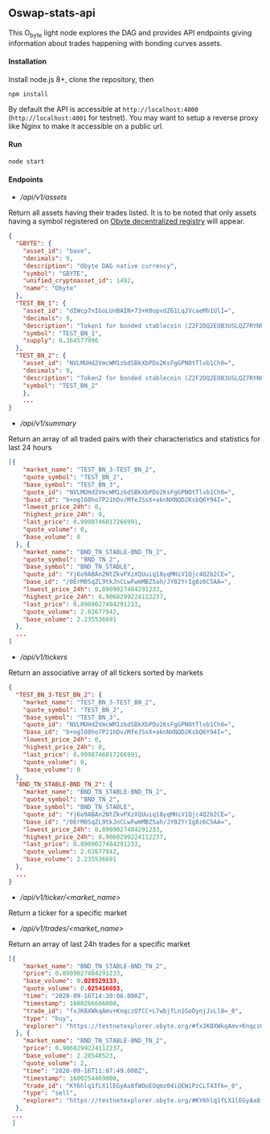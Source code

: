 ## Oswap-stats-api

This O<sub>byte</sub> light node explores the DAG and provides API endpoints giving information about trades happening with bonding curves assets.


#### Installation

Install node.js 8+, clone the repository, then

`npm install`

By default the API is accessible at `http://localhost:4000` (`http://localhost:4001` for testnet). You may want to setup a reverse proxy like Nginx to make it accessible on a public url.

#### Run

`node start`


#### Endpoints


- */api/v1/assets*

Return all assets having their trades listed. It is to be noted that only assets having a symbol registered on [Obyte decentralized registry](https://github.com/byteball/token-registry-ui) will appear.

```json
{
  "GBYTE": {
    "asset_id": "base",
    "decimals": 9,
    "description": "Obyte DAG native currency",
    "symbol": "GBYTE",
    "unified_cryptoasset_id": 1492,
    "name": "Obyte"
  },
  "TEST_BN_1": {
    "asset_id": "dIWcp7nIGoLUnBAIN+73+K0opvdZ61LqJVcaeMh1UlI=",
    "decimals": 9,
    "description": "Token1 for bonded stablecoin (Z2F2DQ2EOB3USLQZ7RYNPEPPEFHEP6KF)",
    "symbol": "TEST_BN_1",
    "supply": 0.364577996
  },
  "TEST_BN_2": {
    "asset_id": "NVLMUHd2VmcWM1zbdSBkXbPDo2KsFgGPNOtTlvb1Ch0=",
    "decimals": 9,
    "description": "Token2 for bonded stablecoin (Z2F2DQ2EOB3USLQZ7RYNPEPPEFHEP6KF)",
    "symbol": "TEST_BN_2"
	},
	...
}
```



- */api/v1/summary*

Return an array of all traded pairs with their characteristics and statistics for last 24 hours

```json
[{
    "market_name": "TEST_BN_3-TEST_BN_2",
    "quote_symbol": "TEST_BN_2",
    "base_symbol": "TEST_BN_3",
    "quote_id": "NVLMUHd2VmcWM1zbdSBkXbPDo2KsFgGPNOtTlvb1Ch0=",
    "base_id": "b+oglO8ho7P21hDv/MfeJSsX+aknNXNQD2KsbQ6Y94I=",
    "lowest_price_24h": 0,
    "highest_price_24h": 0,
    "last_price": 0.9998746017266991,
    "quote_volume": 0,
    "base_volume": 0
  }, {
    "market_name": "BND_TN_STABLE-BND_TN_2",
    "quote_symbol": "BND_TN_2",
    "base_symbol": "BND_TN_STABLE",
    "quote_id": "Yj6o9ABAn2NtZkvPXzXQUuiq18yqMHiV1Qjc4Q2b2CE=",
    "base_id": "/0ErM0SqZL9tkJnCLwFwmMBZ5ah/JY02YrIg8z6C5AA=",
    "lowest_price_24h": 0.8909027484291233,
    "highest_price_24h": 0.9068299224112237,
    "last_price": 0.8909027484291233,
    "quote_volume": 2.02677942,
    "base_volume": 2.235536691
  },
  ...
]
```



- */api/v1/tickers*

Return an associative array  of all tickers sorted by markets

```json
{
  "TEST_BN_3-TEST_BN_2": {
    "market_name": "TEST_BN_3-TEST_BN_2",
    "quote_symbol": "TEST_BN_2",
    "base_symbol": "TEST_BN_3",
    "quote_id": "NVLMUHd2VmcWM1zbdSBkXbPDo2KsFgGPNOtTlvb1Ch0=",
    "base_id": "b+oglO8ho7P21hDv/MfeJSsX+aknNXNQD2KsbQ6Y94I=",
    "lowest_price_24h": 0,
    "highest_price_24h": 0,
    "last_price": 0.9998746017266991,
    "quote_volume": 0,
    "base_volume": 0
  },
  "BND_TN_STABLE-BND_TN_2": {
    "market_name": "BND_TN_STABLE-BND_TN_2",
    "quote_symbol": "BND_TN_2",
    "base_symbol": "BND_TN_STABLE",
    "quote_id": "Yj6o9ABAn2NtZkvPXzXQUuiq18yqMHiV1Qjc4Q2b2CE=",
    "base_id": "/0ErM0SqZL9tkJnCLwFwmMBZ5ah/JY02YrIg8z6C5AA=",
    "lowest_price_24h": 0.8909027484291233,
    "highest_price_24h": 0.9068299224112237,
    "last_price": 0.8909027484291233,
    "quote_volume": 2.02677942,
    "base_volume": 2.235536691
  },
  ...
}
```



- */api/v1/ticker/<market_name>*

Return a ticker for a specific market



- */api/v1/trades/<market_name>*

Return an array of last 24h trades for a specific market

```json
[{
    "market_name": "BND_TN_STABLE-BND_TN_2",
    "price": 0.8909027484291233,
    "base_volume": 0.028529133,
    "quote_volume": 0.025416683,
    "time": "2020-09-16T14:30:06.000Z",
    "timestamp": 1600266606000,
    "trade_id": "fxJK8XWkqAmv+KnqczOfCC+L7wbjfLn1GoDynjJvLl8=_0",
    "type": "buy",
    "explorer": "https://testnetexplorer.obyte.org/#fxJK8XWkqAmv+KnqczOfCC+L7wbjfLn1GoDynjJvLl8="
  }, {
    "market_name": "BND_TN_STABLE-BND_TN_2",
    "price": 0.9068299224112237,
    "base_volume": 2.20548523,
    "quote_volume": 2,
    "time": "2020-09-16T11:07:49.000Z",
    "timestamp": 1600254469000,
    "trade_id": "KY6hlq1fLX1lEGyAa8fWOoEOqmz04iQEWiPzCLT43fk=_0",
    "type": "sell",
    "explorer": "https://testnetexplorer.obyte.org/#KY6hlq1fLX1lEGyAa8fWOoEOqmz04iQEWiPzCLT43fk="
  },
 ...
 ]
```
